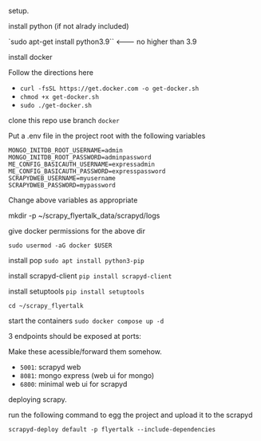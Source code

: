 setup. 

install python (if not alrady included)

`sudo apt-get install python3.9`` <--- no higher than 3.9

install docker

Follow the directions here
- `curl -fsSL https://get.docker.com -o get-docker.sh`
- `chmod +x get-docker.sh`
- `sudo ./get-docker.sh`

clone this repo
use branch `docker`

Put a .env file in the project root with the following variables

```
MONGO_INITDB_ROOT_USERNAME=admin
MONGO_INITDB_ROOT_PASSWORD=adminpassword
ME_CONFIG_BASICAUTH_USERNAME=expressadmin
ME_CONFIG_BASICAUTH_PASSWORD=expresspassword
SCRAPYDWEB_USERNAME=myusername
SCRAPYDWEB_PASSWORD=mypassword
```

Change above variables as appropriate 

mkdir -p ~/scrapy_flyertalk_data/scrapyd/logs

give docker permissions for the above dir

`sudo usermod -aG docker $USER`

install pop
`sudo apt install python3-pip`

install scrapyd-client
`pip install scrapyd-client`

install setuptools 
`pip install setuptools`

`cd ~/scrapy_flyertalk`

start the containers
`sudo docker compose up -d`

3 endpoints should be exposed at ports: 

Make these acessible/forward them somehow. 

- `5001`: scrapyd web
- `8081`: mongo express (web ui for mongo)
- `6800`: minimal web ui for scrapyd

deploying scrapy. 

run the following command to egg the project and upload it to the scrapyd


`scrapyd-deploy default -p flyertalk --include-dependencies`
